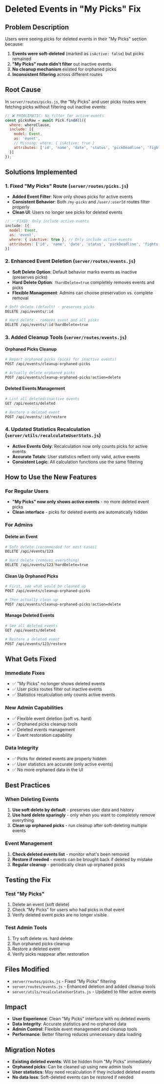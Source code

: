 # Deleted Events in "My Picks" Fix

## Problem Description

Users were seeing picks for deleted events in their "My Picks" section because:

1. **Events were soft-deleted** (marked as `isActive: false`) but picks remained
2. **"My Picks" route didn't filter** out inactive events
3. **No cleanup mechanism** existed for orphaned picks
4. **Inconsistent filtering** across different routes

## Root Cause

In `server/routes/picks.js`, the "My Picks" and user picks routes were fetching picks without filtering out inactive events:

```javascript
// ❌ PROBLEMATIC: No filter for active events
const picksRaw = await Pick.findAll({
  where: whereClause,
  include: [{
    model: Event,
    as: 'event',
    // Missing: where: { isActive: true }
    attributes: ['id', 'name', 'date', 'status', 'pickDeadline', 'fights']
  }]
});
```

## Solutions Implemented

### 1. **Fixed "My Picks" Route** (`server/routes/picks.js`)

- **Added Event Filter**: Now only shows picks for active events
- **Consistent Behavior**: Both `/my-picks` and `/user/:userId` routes filter properly
- **Clean UI**: Users no longer see picks for deleted events

```javascript
// ✅ FIXED: Only include active events
include: [{
  model: Event,
  as: 'event',
  where: { isActive: true }, // Only include active events
  attributes: ['id', 'name', 'date', 'status', 'pickDeadline', 'fights']
}]
```

### 2. **Enhanced Event Deletion** (`server/routes/events.js`)

- **Soft Delete Option**: Default behavior marks events as inactive (preserves picks)
- **Hard Delete Option**: `?hardDelete=true` completely removes events and picks
- **Flexible Management**: Admins can choose preservation vs. complete removal

```bash
# Soft delete (default) - preserves picks
DELETE /api/events/:id

# Hard delete - removes event and all picks
DELETE /api/events/:id?hardDelete=true
```

### 3. **Added Cleanup Tools** (`server/routes/events.js`)

#### **Orphaned Picks Cleanup**
```bash
# Report orphaned picks (picks for inactive events)
POST /api/events/cleanup-orphaned-picks

# Actually delete orphaned picks
POST /api/events/cleanup-orphaned-picks?action=delete
```

#### **Deleted Events Management**
```bash
# List all deleted/inactive events
GET /api/events/deleted

# Restore a deleted event
POST /api/events/:id/restore
```

### 4. **Updated Statistics Recalculation** (`server/utils/recalculateUserStats.js`)

- **Active Events Only**: Recalculation now only counts picks for active events
- **Accurate Totals**: User statistics reflect only valid, active events
- **Consistent Logic**: All calculation functions use the same filtering

## How to Use the New Features

### **For Regular Users**
- **"My Picks" now only shows active events** - no more deleted event picks
- **Clean interface** - picks for deleted events are automatically hidden

### **For Admins**

#### **Delete an Event**
```bash
# Soft delete (recommended for most cases)
DELETE /api/events/123

# Hard delete (removes everything)
DELETE /api/events/123?hardDelete=true
```

#### **Clean Up Orphaned Picks**
```bash
# First, see what would be cleaned up
POST /api/events/cleanup-orphaned-picks

# Then actually clean up
POST /api/events/cleanup-orphaned-picks?action=delete
```

#### **Manage Deleted Events**
```bash
# See all deleted events
GET /api/events/deleted

# Restore a deleted event
POST /api/events/123/restore
```

## What Gets Fixed

### **Immediate Fixes**
- ✅ "My Picks" no longer shows deleted events
- ✅ User picks routes filter out inactive events
- ✅ Statistics recalculation only counts active events

### **New Admin Capabilities**
- ✅ Flexible event deletion (soft vs. hard)
- ✅ Orphaned picks cleanup tools
- ✅ Deleted events management
- ✅ Event restoration capability

### **Data Integrity**
- ✅ Picks for deleted events are properly hidden
- ✅ User statistics are accurate (only active events)
- ✅ No more orphaned data in the UI

## Best Practices

### **When Deleting Events**
1. **Use soft delete by default** - preserves user data and history
2. **Use hard delete sparingly** - only when you want to completely remove everything
3. **Clean up orphaned picks** - run cleanup after soft-deleting multiple events

### **Event Management**
1. **Check deleted events list** - monitor what's been removed
2. **Restore if needed** - events can be brought back if deleted by mistake
3. **Regular cleanup** - periodically clean up orphaned picks

## Testing the Fix

### **Test "My Picks"**
1. Delete an event (soft delete)
2. Check "My Picks" for users who had picks in that event
3. Verify deleted event picks are no longer visible

### **Test Admin Tools**
1. Try soft delete vs. hard delete
2. Run orphaned picks cleanup
3. Restore a deleted event
4. Verify picks reappear after restoration

## Files Modified

- `server/routes/picks.js` - Fixed "My Picks" filtering
- `server/routes/events.js` - Enhanced deletion and added cleanup tools
- `server/utils/recalculateUserStats.js` - Updated to filter active events

## Impact

- **User Experience**: Clean "My Picks" interface with no deleted events
- **Data Integrity**: Accurate statistics and no orphaned data
- **Admin Control**: Flexible event management and cleanup tools
- **Performance**: Better filtering reduces unnecessary data loading

## Migration Notes

- **Existing deleted events**: Will be hidden from "My Picks" immediately
- **Orphaned picks**: Can be cleaned up using new admin tools
- **User statistics**: May need recalculation if they included deleted events
- **No data loss**: Soft-deleted events can be restored if needed
